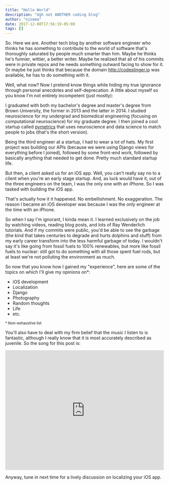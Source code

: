 ```yaml
---
title: "Hello World"
description: "Ugh not ANOTHER coding blog"
author: "njooma"
date: 2017-12-08T17:56:19-05:00
tags: []
---
```


So. Here we are. Another tech blog by another software engineer who thinks he has something to contribute to the world of software that's thoroughly saturated by people much smarter than him. Maybe he thinks he's funnier, wittier, a better writer. Maybe he realized that all of his commits were in private repos and he needs something outward facing to show for it. Or maybe he just thinks that because the domain http://codeslinger.io was available, he has to do something with it.
<!--more-->

Well, what now? Now I pretend know things while hiding my true ignorance through personal anecdotes and self-deprecation. A little about myself so you know I'm not entirely incompetent (just mostly):

I graduated with both my bachelor's degree and master's degree from Brown University, the former in 2013 and the latter in 2014. I studied neuroscience for my undergrad and biomedical engineering (focusing on computational neuroscience) for my graduate degree. I then joined a cool startup called [pymetrics](https://www.pymetrics.com) that uses neuroscience and data science to match people to jobs (that's the short version). 

Being the third engineer at a startup, I had to wear a lot of hats. My first project was building our APIs (because we were using Django views for everything before I joined), followed by some front-end work, followed by basically anything that needed to get done. Pretty much standard startup life. 

But then, a client asked us for an iOS app. Well, you can't really say no to a client when you're an early stage startup. And, as luck would have it, out of the three engineers on the team, I was the only one with an iPhone. So I was tasked with building the iOS app.

That's actually how it it happened. No embellishment. No exaggeration. The reason I became an iOS developer was because I was the only engineer at the time with an iPhone. 

So when I say I'm ignorant, I kinda mean it. I learned exclusively on the job by watching videos, reading blog posts, and lots of Ray Wenderlich tutorials. And if my commits were public, you'd be able to see the garbage (the kind that takes centuries to degrade and hurts dolphins and stuff) from my early career transform into the less harmful garbage of today. I wouldn't say it's like going from fossil fuels to 100% renewables, but more like fossil fuels to nuclear: still got to do something with all those spent fuel rods, but at least we're not polluting the environment as much.

So now that you know how I gained my "experience", here are some of the topics on which I'll give my opinions on\*:

- iOS development
- Localization
- Django
- Photography
- Random thoughts
- Life
- etc.

<sup>\* Non-exhaustive list</sup>

You'll also have to deal with my firm belief that the music I listen to is fantastic, although I really know that it is most accurately described as juvenile. So the song for this post is:

<iframe src="https://open.spotify.com/embed/track/1nxufatvWIGPPBtPACXzu8?theme=white&view=list" width="100%" height="380" frameborder="0" allowtransparency="true"></iframe>

Anyway, tune in next time for a lively discussion on localizing your iOS app.